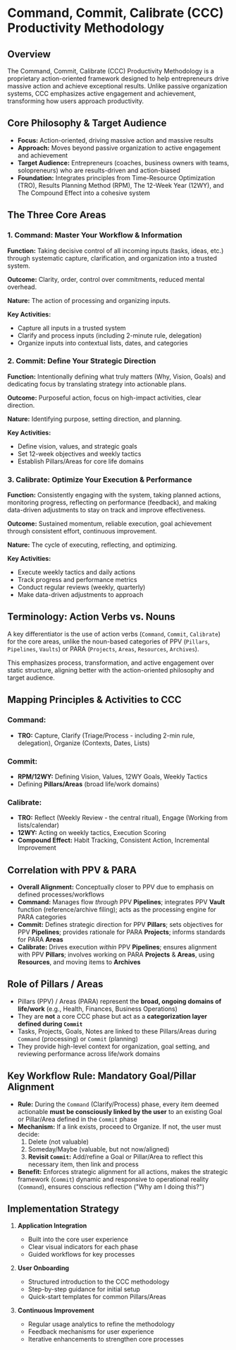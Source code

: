 # Command, Commit, Calibrate (CCC) Productivity Methodology

## Overview

The Command, Commit, Calibrate (CCC) Productivity Methodology is a proprietary action-oriented framework designed to help entrepreneurs drive massive action and achieve exceptional results. Unlike passive organization systems, CCC emphasizes active engagement and achievement, transforming how users approach productivity.

## Core Philosophy & Target Audience

- **Focus:** Action-oriented, driving massive action and massive results
- **Approach:** Moves beyond passive organization to active engagement and achievement
- **Target Audience:** Entrepreneurs (coaches, business owners with teams, solopreneurs) who are results-driven and action-biased
- **Foundation:** Integrates principles from Time-Resource Optimization (TRO), Results Planning Method (RPM), The 12-Week Year (12WY), and The Compound Effect into a cohesive system

## The Three Core Areas

### 1. Command: Master Your Workflow & Information

**Function:** Taking decisive control of all incoming inputs (tasks, ideas, etc.) through systematic capture, clarification, and organization into a trusted system.

**Outcome:** Clarity, order, control over commitments, reduced mental overhead.

**Nature:** The action of processing and organizing inputs.

**Key Activities:**
- Capture all inputs in a trusted system
- Clarify and process inputs (including 2-minute rule, delegation)
- Organize inputs into contextual lists, dates, and categories

### 2. Commit: Define Your Strategic Direction

**Function:** Intentionally defining what truly matters (Why, Vision, Goals) and dedicating focus by translating strategy into actionable plans.

**Outcome:** Purposeful action, focus on high-impact activities, clear direction.

**Nature:** Identifying purpose, setting direction, and planning.

**Key Activities:**
- Define vision, values, and strategic goals
- Set 12-week objectives and weekly tactics
- Establish Pillars/Areas for core life domains

### 3. Calibrate: Optimize Your Execution & Performance

**Function:** Consistently engaging with the system, taking planned actions, monitoring progress, reflecting on performance (feedback), and making data-driven adjustments to stay on track and improve effectiveness.

**Outcome:** Sustained momentum, reliable execution, goal achievement through consistent effort, continuous improvement.

**Nature:** The cycle of executing, reflecting, and optimizing.

**Key Activities:**
- Execute weekly tactics and daily actions
- Track progress and performance metrics
- Conduct regular reviews (weekly, quarterly)
- Make data-driven adjustments to approach

## Terminology: Action Verbs vs. Nouns

A key differentiator is the use of action verbs (`Command`, `Commit`, `Calibrate`) for the core areas, unlike the noun-based categories of PPV (`Pillars`, `Pipelines`, `Vaults`) or PARA (`Projects`, `Areas`, `Resources`, `Archives`).

This emphasizes process, transformation, and active engagement over static structure, aligning better with the action-oriented philosophy and target audience.

## Mapping Principles & Activities to CCC

### Command:
- **TRO:** Capture, Clarify (Triage/Process - including 2-min rule, delegation), Organize (Contexts, Dates, Lists)

### Commit:
- **RPM/12WY:** Defining Vision, Values, 12WY Goals, Weekly Tactics
- Defining **Pillars/Areas** (broad life/work domains)

### Calibrate:
- **TRO:** Reflect (Weekly Review - the central ritual), Engage (Working from lists/calendar)
- **12WY:** Acting on weekly tactics, Execution Scoring
- **Compound Effect:** Habit Tracking, Consistent Action, Incremental Improvement

## Correlation with PPV & PARA

- **Overall Alignment:** Conceptually closer to PPV due to emphasis on defined processes/workflows
- **Command:** Manages flow *through* PPV **Pipelines**; integrates PPV **Vault** function (reference/archive filing); acts as the processing engine for PARA categories
- **Commit:** Defines strategic direction for PPV **Pillars**; sets objectives for PPV **Pipelines**; provides rationale for PARA **Projects**; informs standards for PARA **Areas**
- **Calibrate:** Drives execution *within* PPV **Pipelines**; ensures alignment with PPV **Pillars**; involves working on PARA **Projects** & **Areas**, using **Resources**, and moving items to **Archives**

## Role of Pillars / Areas

- Pillars (PPV) / Areas (PARA) represent the **broad, ongoing domains of life/work** (e.g., Health, Finances, Business Operations)
- They are **not** a core CCC phase but act as a **categorization layer defined during `Commit`**
- Tasks, Projects, Goals, Notes are linked to these Pillars/Areas during `Command` (processing) or `Commit` (planning)
- They provide high-level context for organization, goal setting, and reviewing performance across life/work domains

## Key Workflow Rule: Mandatory Goal/Pillar Alignment

- **Rule:** During the `Command` (Clarify/Process) phase, every item deemed actionable **must be consciously linked by the user** to an existing Goal or Pillar/Area defined in the `Commit` phase
- **Mechanism:** If a link exists, proceed to Organize. If not, the user must decide:
  1. Delete (not valuable)
  2. Someday/Maybe (valuable, but not now/aligned)
  3. **Revisit `Commit`:** Add/refine a Goal or Pillar/Area to reflect this necessary item, then link and process
- **Benefit:** Enforces strategic alignment for all actions, makes the strategic framework (`Commit`) dynamic and responsive to operational reality (`Command`), ensures conscious reflection ("Why am I doing this?")

## Implementation Strategy

1. **Application Integration**
   - Built into the core user experience
   - Clear visual indicators for each phase
   - Guided workflows for key processes

2. **User Onboarding**
   - Structured introduction to the CCC methodology
   - Step-by-step guidance for initial setup
   - Quick-start templates for common Pillars/Areas

3. **Continuous Improvement**
   - Regular usage analytics to refine the methodology
   - Feedback mechanisms for user experience
   - Iterative enhancements to strengthen core processes 
